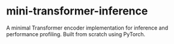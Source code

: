 # mini-transformer-inference
A minimal Transformer encoder implementation for inference and performance profiling. Built from scratch using PyTorch.
